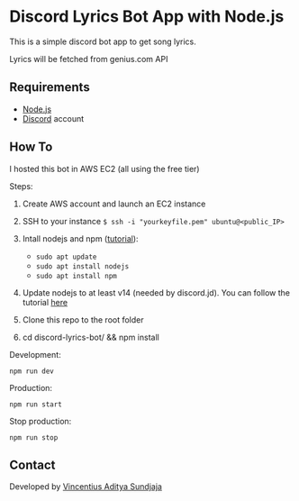 # Discord Lyrics Bot App with Node.js

This is a simple discord bot app to get song lyrics.

Lyrics will be fetched from genius.com API

## Requirements

- [Node.js](http://nodejs.org/)
- [Discord](https://discordapp.com/) account

## How To


I hosted this bot in AWS EC2 (all using the free tier)

Steps:

1. Create AWS account and launch an EC2 instance

2. SSH to your instance `$ ssh -i "yourkeyfile.pem" ubuntu@<public_IP>`

3. Intall nodejs and npm ([tutorial](https://www.digitalocean.com/community/tutorials/how-to-install-node-js-on-ubuntu-20-04)):
    
    - `sudo apt update`
    - `sudo apt install nodejs`
    - `sudo apt install npm`

4. Update nodejs to at least v14 (needed by discord.jd). You can follow the tutorial [here](https://www.digitalocean.com/community/tutorials/how-to-install-node-js-on-ubuntu-20-04)

5. Clone this repo to the root folder

6. cd discord-lyrics-bot/ && npm install


Development:

`npm run dev`

Production:

`npm run start`

Stop production:

`npm run stop`



## Contact

Developed by [Vincentius Aditya Sundjaja](https://vincentiusadityas.dev)
